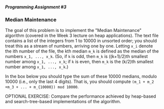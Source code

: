 ##### Programming Assignment #3
### Median Maintenance

The goal of this problem is to implement the "Median Maintenance" algorithm
(covered in the Week 3 lecture on heap applications).
The text file contains a list of the integers from 1 to 10000 in unsorted order;
you should treat this as a stream of numbers, arriving one by one.
Letting `x_i` denote the ith number of the file, the kth median `m_k` is defined as
the median of the numbers `x_1, ..., x_k`.
(So, if `k` is odd, then `m_k` is ((k+1)/2)th smallest number among `x_1, ..., x_k`;
if `k` is even, then `m_k` is the (k/2)th smallest number among `x_1, ..., x_k`.)

In the box below you should type the sum of these 10000 medians, modulo 10000
(i.e., only the last 4 digits).
That is, you should compute `(m_1 + m_2 +m_3 + ... + m_{10000}) mod 10000`.

OPTIONAL EXERCISE:
Compare the performance achieved by heap-based and search-tree-based
implementations of the algorithm.

